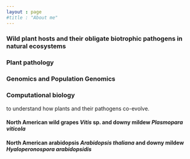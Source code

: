 ```yaml
---
layout : page
#title : "About me"
---
```

### Wild plant hosts and their obligate biotrophic pathogens in natural ecosystems
    
### Plant pathology
### Genomics and Population Genomics
### Computational biology 
to understand how plants and their pathogens co-evolve. 

    
####  North American wild grapes *Vitis* sp. and downy mildew *Plasmopara viticola* 
#### North American arabidopsis *Arabidopsis thaliana* and downy mildew *Hyaloperonospora arabidopsidis*

